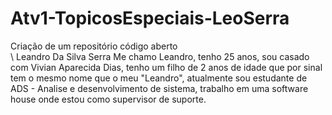 # Atv1-TopicosEspeciais-LeoSerra
Criação de um repositório código aberto  
\\ Leandro Da Silva Serra 
Me chamo Leandro, tenho 25 anos, sou casado com Vivian Aparecida Dias, tenho um filho de 2 anos de idade que por sinal tem o mesmo nome que o meu "Leandro", atualmente sou estudante de ADS - Analise e desenvolvimento de sistema, trabalho em uma software house onde estou como supervisor de suporte.
